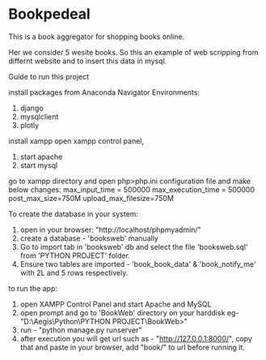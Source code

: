 # Bookpedeal

This is a book aggregator for shopping books online.

Her we consider 5 wesite books. So this an example of web scripping from differnt website and to insert this data in mysql.

Guide to run this project

install packages from Anaconda Navigator Environments:
1. django
2. mysqlclient
3. plotly


install xampp
open xampp control panel, 
1. start apache
2. start mysql

go to xampp directory and open php>php.ini configuration file and make below changes:
max_input_time = 500000
max_execution_time = 500000
post_max_size=750M
upload_max_filesize=750M

To create the database in your system:
1. open in your browser: "http://localhost/phpmyadmin/"
2. create a database - 'booksweb' manually
3. Go to import tab in 'booksweb' db and select the file 'booksweb.sql' from 'PYTHON PROJECT' folder.
4. Ensure two tables are imported - 'book_book_data' & 'book_notify_me' with 2L and 5 rows respectively.


to run the app:
1. open XAMPP Control Panel and start Apache and MySQL
2. open prompt and go to 'BookWeb' directory on your harddisk eg- "D:\Aegis\Python\PYTHON PROJECT\BookWeb>"
3. run - "python manage.py runserver"
4. after execution you will get url such as - "http://127.0.0.1:8000/", copy that and paste in your browser, add "book/" to url before running it.

